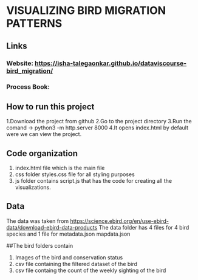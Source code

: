 # VISUALIZING BIRD MIGRATION PATTERNS

## Links

### Website: https://isha-talegaonkar.github.io/dataviscourse-bird_migration/
### Process Book:

## How to run this project

1.Download the project from github
2.Go to the project directory
3.Run the comand -> python3 -m http.server 8000
4.It opens index.html by default were we can view the project.

## Code organization

1. index.html file which is the main file
2. css folder styles.css file for all styling purposes
3. js folder contains script.js that has the code for creating all the visualizations. 

## Data

The data was taken from https://science.ebird.org/en/use-ebird-data/download-ebird-data-products
The data folder has 4 files for 4 bird species and 1 file for metadata.json mapdata.json

##The bird folders contain

1. Images of the bird and conservation status
2. csv file containing the filtered dataset of the bird
3. csv file containg the count of the weekly sighting of the bird
